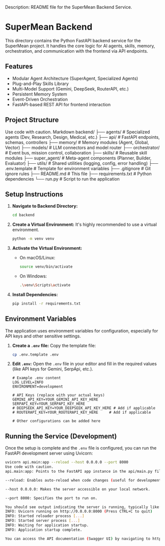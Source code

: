 Description: README file for the SuperMean Backend Service.

# SuperMean Backend

This directory contains the Python FastAPI backend service for the SuperMean project. It handles the core logic for AI agents, skills, memory, orchestration, and communication with the frontend via API endpoints.

## Features

*   Modular Agent Architecture (SuperAgent, Specialized Agents)
*   Plug-and-Play Skills Library
*   Multi-Model Support (Gemini, DeepSeek, RouterAPI, etc.)
*   Persistent Memory System
*   Event-Driven Orchestration
*   FastAPI-based REST API for frontend interaction

## Project Structure
Use code with caution.
Markdown
backend/
├── agents/ # Specialized agents (Dev, Research, Design, Medical, etc.)
├── api/ # FastAPI endpoints, schemas, controllers
├── memory/ # Memory modules (Agent, Global, Vector)
├── models/ # LLM connectors and model router
├── orchestrator/ # Event bus, mission control, collaboration
├── skills/ # Reusable skill modules
├── super_agent/ # Meta-agent components (Planner, Builder, Evaluator)
├── utils/ # Shared utilities (logging, config, error handling)
├── .env.template # Template for environment variables
├── .gitignore # Git ignore rules
├── README.md # This file
├── requirements.txt # Python dependencies
└── run.py # Script to run the application

## Setup Instructions

1.  **Navigate to Backend Directory:**
    ```bash
    cd backend
    ```

2.  **Create a Virtual Environment:**
    It's highly recommended to use a virtual environment.
    ```bash
    python -m venv venv
    ```

3.  **Activate the Virtual Environment:**
    *   On macOS/Linux:
        ```bash
        source venv/bin/activate
        ```
    *   On Windows:
        ```bash
        .\venv\Scripts\activate
        ```

4.  **Install Dependencies:**
    ```bash
    pip install -r requirements.txt
    ```

## Environment Variables

The application uses environment variables for configuration, especially for API keys and other sensitive settings.

1.  **Create a `.env` file:**
    Copy the template file:
    ```bash
    cp .env.template .env
    ```

2.  **Edit `.env`:**
    Open the `.env` file in your editor and fill in the required values (like API keys for Gemini, SerpApi, etc.).

    ```dotenv
    # Example .env content
    LOG_LEVEL=INFO
    ENVIRONMENT=development

    # API Keys (replace with your actual keys)
    GEMINI_API_KEY=YOUR_GEMINI_API_KEY_HERE
    SERPAPI_KEY=YOUR_SERPAPI_KEY_HERE
    # DEEPSEEK_API_KEY=YOUR_DEEPSEEK_API_KEY_HERE # Add if applicable
    # ROUTERAPI_KEY=YOUR_ROUTERAPI_KEY_HERE     # Add if applicable

    # Other configurations can be added here
    ```

## Running the Service (Development)

Once the setup is complete and the `.env` file is configured, you can run the FastAPI development server using Uvicorn:

```bash
uvicorn api.main:app --reload --host 0.0.0.0 --port 8000
Use code with caution.
api.main:app: Points to the FastAPI app instance in the api/main.py file.

--reload: Enables auto-reload when code changes (useful for development).

--host 0.0.0.0: Makes the server accessible on your local network.

--port 8000: Specifies the port to run on.

You should see output indicating the server is running, typically like:
INFO: Uvicorn running on http://0.0.0.0:8000 (Press CTRL+C to quit)
INFO: Started reloader process [...]
INFO: Started server process [...]
INFO: Waiting for application startup.
INFO: Application startup complete.

You can access the API documentation (Swagger UI) by navigating to http://localhost:8000/docs in your web browser.